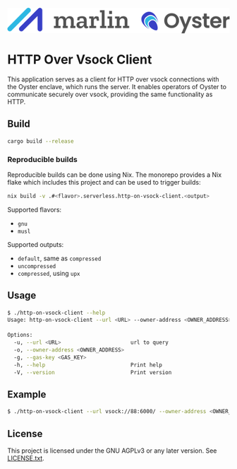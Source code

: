 ![Marlin Oyster Logo](./logo.svg)

# HTTP Over Vsock Client
This application serves as a client for HTTP over vsock connections with the Oyster enclave, which runs the server. It
enables operators of Oyster to communicate securely over vsock, providing the same functionality as HTTP.

## Build

```bash
cargo build --release
```

### Reproducible builds
Reproducible builds can be done using Nix. The monorepo provides a Nix flake which includes this project and can be used
to trigger builds:

```bash
nix build -v .#<flavor>.serverless.http-on-vsock-client.<output>
```

Supported flavors:
- `gnu`
- `musl`

Supported outputs:
- `default`, same as `compressed`
- `uncompressed`
- `compressed`, using `upx`

## Usage

```bash
$ ./http-on-vsock-client --help
Usage: http-on-vsock-client --url <URL> --owner-address <OWNER_ADDRESS> --gas-key <GAS_KEY>

Options:
  -u, --url <URL>                      url to query
  -o, --owner-address <OWNER_ADDRESS>  
  -g, --gas-key <GAS_KEY>              
  -h, --help                           Print help
  -V, --version                        Print version
```

## Example

```bash
$ ./http-on-vsock-client --url vsock://88:6000/ --owner-address <OWNER_ADDRESS> --gas-key <GAS_KEY>
```
## License

This project is licensed under the GNU AGPLv3 or any later version. See [LICENSE.txt](./LICENSE.txt).
